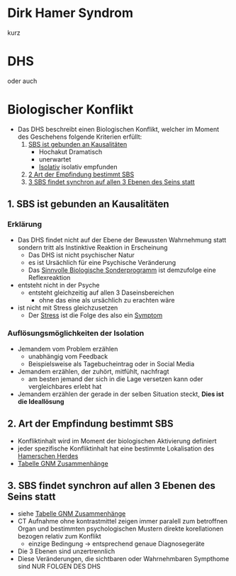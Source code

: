 # Dirk Hamer Syndrom
kurz
# DHS
oder auch
# Biologischer Konflikt

- Das DHS beschreibt einen Biologischen Konflikt, welcher im Moment des Geschehens folgende Kriterien erfüllt:
	1. [SBS ist gebunden an Kausalitäten](DHS.md#1%20SBS%20ist%20gebunden%20an%20Kausalitäten)
		- Hochakut Dramatisch
		- unerwartet
		- [Isolativ](DHS.md#Auflösung%20der%20Isolation) isolativ empfunden
	2. [2 Art der Empfindung bestimmt SBS](DHS.md#2%20Art%20der%20Empfindung%20bestimmt%20SBS)
	3. [3 SBS findet synchron auf allen 3 Ebenen des Seins statt](DHS.md#3%20SBS%20findet%20synchron%20auf%20allen%203%20Ebenen%20des%20Seins%20statt)

## 1. SBS ist gebunden an Kausalitäten
### Erklärung
- Das DHS findet nicht auf der Ebene der Bewussten Wahrnehmung statt sondern tritt als Instinktive Reaktion in Erscheinung
	- Das DHS ist nicht psychischer Natur
	- es ist Ursächlich für eine Psychische Veränderung
	- Das [Sinnvolle Biologische Sonderprogramm](SBS.md#Sinnvolles%20Biologisches%20Sonderprogramm) ist demzufolge eine Reflexreaktion
- entsteht nicht in der Psyche
	- entsteht gleichzeitig auf allen 3 Daseinsbereichen
		- ohne das eine als ursächlich zu erachten wäre
- ist nicht mit Stress gleichzusetzen
	- Der [Stress](../../Glossar/Stress.md) ist die Folge des  also ein [Symptom](../../Glossar/Symptom.md)

### Auflösungsmöglichkeiten der Isolation
- Jemandem vom Problem erzählen
	- unabhängig vom Feedback
	- Beispielsweise als Tagebucheintrag oder in Social Media
- Jemandem erzählen, der zuhört, mitfühlt, nachfragt
	- am besten jemand der sich in die Lage versetzen kann oder vergleichbares erlebt hat
- Jemandem erzählen der gerade in der selben Situation steckt, **Dies ist die Ideallösung**

## 2. Art der Empfindung bestimmt SBS
- Konfliktinhalt wird im Moment der biologischen Aktivierung definiert
- jeder spezifische Konfliktinhalt hat eine bestimmte Lokalisation des [Hamerschen Herdes](Hamerscher_Herd.md#Hamerscher%20Herd)
- [Tabelle GNM Zusammenhänge](__Attachments/Tabelle%20GNM%20Zusammenhänge.ods)

## 3. SBS findet synchron auf allen 3 Ebenen des Seins statt
- siehe [Tabelle GNM Zusammenhänge](__Attachments/Tabelle%20GNM%20Zusammenhänge.ods)
- CT Aufnahme ohne kontrastmittel zeigen immer paralell zum betroffnen Organ und bestimmten psychologischen Mustern direkte korellationen bezogen relativ zum Konflikt
	- einzige Bedingung -> entsprechend genaue Diagnosegeräte
- Die 3 Ebenen sind unzertrennlich
- Diese Veränderungen, die sichtbaren oder Wahrnehmbaren Sympthome sind NUR FOLGEN DES DHS







